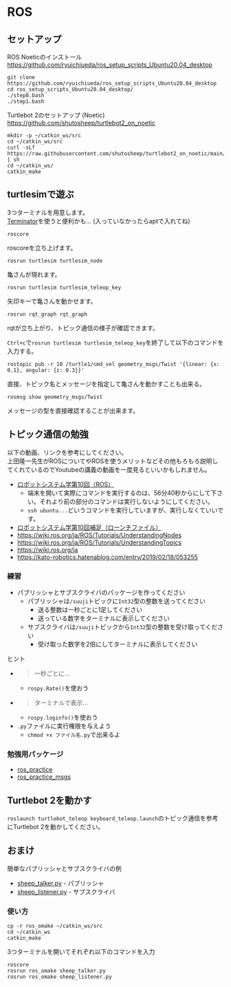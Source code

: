 # ROS

## セットアップ

ROS Noeticのインストール \
https://github.com/ryuichiueda/ros_setup_scripts_Ubuntu20.04_desktop

```
git clone https://github.com/ryuichiueda/ros_setup_scripts_Ubuntu20.04_desktop
cd ros_setup_scripts_Ubuntu20.04_desktop/
./step0.bash
./step1.bash
```

Turtlebot 2のセットアップ (Noetic) \
https://github.com/shutosheep/turtlebot2_on_noetic

```
mkdir -p ~/catkin_ws/src
cd ~/catkin_ws/src
curl -sLf https://raw.githubusercontent.com/shutosheep/turtlebot2_on_noetic/main/install.sh | sh
cd ~/catkin_ws/
catkin_make
```

## turtlesimで遊ぶ

3つターミナルを用意します。 \
[Terminator](https://github.com/gnome-terminator/terminator)を使うと便利かも... (入っていなかったらaptで入れてね)

```
roscore
```

roscoreを立ち上げます。

```
rosrun turtlesim turtlesim_node
```

亀さんが現れます。

```
rosrun turtlesim turtlesim_teleop_key
```

矢印キーで亀さんを動かせます。

```
rosrun rqt_graph rqt_graph
```

rqtが立ち上がり、トピック通信の様子が確認できます。

`Ctrl+c`で`rosrun turtlesim turtlesim_teleop_key`を終了して以下のコマンドを入力する。

```
rostopic pub -r 10 /turtle1/cmd_vel geometry_msgs/Twist '{linear: {x: 0.1}, angular: {z: 0.3}}'
```

直接、トピック名とメッセージを指定して亀さんを動かすことも出来る。

```
rosmsg show geometry_msgs/Twist
```

メッセージの型を直接確認することが出来ます。

## トピック通信の勉強

以下の動画、リンクを参考にしてください。 \
上田隆一先生がROSについてやROSを使うメリットなどその他もろもろ説明してくれているのでYoutubeの講義の動画を一度見るといいかもしれません。

- [ロボットシステム学第10回（ROS）](https://youtu.be/PL85Pw_zQH0)
    - 端末を開いて実際にコマンドを実行するのは、56分40秒からにして下さい。それより前の部分のコマンドは実行しないようにしてください。
    - `ssh ubuntu...`どいうコマンドを実行していますが、実行しなくていいです。
- [ロボットシステム学第10回補足（ローンチファイル）](https://youtu.be/MDCQ4oH6Dlc)
- https://wiki.ros.org/ja/ROS/Tutorials/UnderstandingNodes
- https://wiki.ros.org/ja/ROS/Tutorials/UnderstandingTopics
- https://wiki.ros.org/ja
- https://kato-robotics.hatenablog.com/entry/2019/02/18/053255

### 練習

- パブリッシャとサブスクライバのパッケージを作ってください
    - パブリッシャは`/suuji`トピックに`Int32`型の整数を送ってください
        - 送る整数は一秒ごとに1足してください
        - 送っている数字をターミナルに表示してください
    - サブスクライバは`/suuji`トピックから`Int32`型の整数を受け取ってください
        - 受け取った数字を2倍にしてターミナルに表示してください

ヒント

- > 一秒ごとに...
    - `rospy.Rate()`を使おう
- > ターミナルで表示...
    - `rospy.loginfo()`を使おう
- `.py`ファイルに実行権限を与えよう
    - `chmod +x ファイル名.py`で出来るよ

### 勉強用パッケージ

- [ros_practice](https://github.com/Rione/home_ros_practice)
- [ros_practice_msgs](https://github.com/Rione/home_ros_practice_msgs)

## Turtlebot 2を動かす

`roslaunch turtlebot_teleop keyboard_teleop.launch`のトピック通信を参考にTurtlebot 2を動かしてください。

## おまけ

簡単なパブリッシャとサブスクライバの例

- [sheep_talker.py](ros_omake/src/sheep_talker.py) - パブリッシャ
- [sheep_listener.py](ros_omake/src/sheep_listener.py) - サブスクライバ

### 使い方

```
cp -r ros_omake ~/catkin_ws/src
cd ~/catkin_ws
catkin_make
```

3つターミナルを開いてそれぞれ以下のコマンドを入力

```
roscore
rosrun ros_omake sheep_talker.py
rosrun ros_omake sheep_listener.py
```
